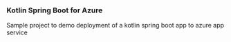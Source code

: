 ### Kotlin Spring Boot for Azure
Sample project to demo deployment of a kotlin spring boot app to azure app service
